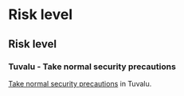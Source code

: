# Risk level

## Risk level

### Tuvalu - Take normal security precautions

[Take normal security precautions](#levels "Risk Levels") in Tuvalu.